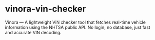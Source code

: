 # vinora-vin-checker
Vinora — A lightweight VIN checker tool that fetches real-time vehicle information using the NHTSA public API. No login, no database, just fast and accurate VIN decoding.
